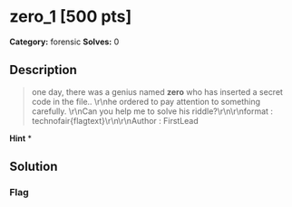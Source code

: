 # zero_1 [500 pts]

**Category:** forensic
**Solves:** 0

## Description
>one day, there was a genius named **zero** who has inserted a secret code in the file.. \r\nhe ordered to pay attention to something carefully. \r\nCan you help me to solve his riddle?\r\n\r\nformat : technofair{flagtext}\r\n\r\nAuthor : FirstLead

**Hint**
* 

## Solution

### Flag

